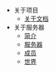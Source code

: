 - 关于项目
  - [关于文档](about/关于本文档的说明.md)
- 关于服务器
  - [简介](document/introduction.md)
  - [服务器](document/server.md)
  - [成员](document/members.md)
  - [世界](document/world.md)

